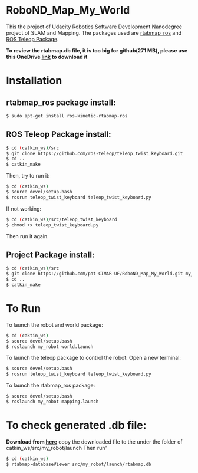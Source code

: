 # RoboND_Map_My_World
 
This the project of Udacity Robotics Software Development Nanodegree project of SLAM and Mapping. The packages used are [rtabmap_ros](http://wiki.ros.org/rtabmap_ros) and [ROS Teleop Package](https://github.com/ros-teleop/teleop_twist_keyboard).

**To review the rtabmap.db file, it is too big for github(271 MB), please use this OneDrive [link](https://uflorida-my.sharepoint.com/:u:/g/personal/wangyiqun_ufl_edu/EUbxcCs4OJBOrA978pFLavYBK5Rc41N_vap1-2NlUlknXw?e=80PlKr) to download it**

# Installation

## rtabmap_ros package install:
```bash
$ sudo apt-get install ros-kinetic-rtabmap-ros
```

## ROS Teleop Package install:
```bash
$ cd (catkin_ws)/src
$ git clone https://github.com/ros-teleop/teleop_twist_keyboard.git
$ cd ..
$ catkin_make
```
Then, try to run it:
```bash
$ cd (catkin_ws)
$ source devel/setup.bash
$ rosrun teleop_twist_keyboard teleop_twist_keyboard.py
```
If not working:
```bash
$ cd (catkin_ws)/src/teleop_twist_keyboard
$ chmod +x teleop_twist_keyboard.py
```
Then run it again.

## Project Package install:
```bash
$ cd (catkin_ws)/src
$ git clone https://github.com/pat-CIMAR-UF/RoboND_Map_My_World.git my_robot
$ cd ..
$ catkin_make
```

# To Run
To launch the robot and world package:
```bash
$ cd (caktin_ws)
$ source devel/setup.bash
$ roslaunch my_robot world.launch
```
To launch the teleop package to control the robot: Open a new terminal:
```bash
$ source devel/setup.bash
$ rosrun teleop_twist_keyboard teleop_twist_keyboard.py
```
To launch the rtabmap_ros package:
```bash
$ source devel/setup.bash
$ roslaunch my_robot mapping.launch
```

# To check generated .db file:
**Download from [here](https://uflorida-my.sharepoint.com/:u:/g/personal/wangyiqun_ufl_edu/EUbxcCs4OJBOrA978pFLavYBK5Rc41N_vap1-2NlUlknXw?e=80PlKr)**
copy the downloaded file to the under the folder of catkin_ws/src/my_robot/launch
Then run"
```bash
$ cd (catkin_ws)
$ rtabmap-databaseViewer src/my_robot/launch/rtabmap.db
```
